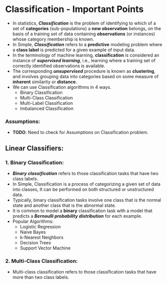 # Classification - Important Points
- In statistics, ***Classification*** is the problem of identifying to which of a set of **categories** (sub-populations) a **new observation** belongs, on the basis of a training set of data containing **observations** (or instances) whose category membership is known.
- In Simple,  ***Classification*** refers to a **predictive** modeling problem where a **class label** is predicted for a given example of input data.
- In the terminology of machine learning, **classification** is considered an instance of ***supervised learning***, i.e., learning where a training set of correctly identified observations is available. 
- The corresponding ***unsupervised*** procedure is known as **clustering**, and involves grouping data into categories based on some measure of **inherent** similarity or **distance**.
- We can use Classification algorithms in 4 ways.
  - Binary Classification
  - Multi-Class Classification
  - Multi-Label Classification
  - Imbalanced Classification

### Assumptions:
- **TODO**: Need to check for Assumptions on Classification problem.


## Linear Classifiers:

### 1. Binary Classification:
- ***Binary classification*** refers to those classification tasks that have two class labels.
- In Simple, Classification is a process of categorizing a given set of data into classes, It can be performed on both structured or unstructured data.
- Typically, binary classification tasks involve one class that is the normal state and another class that is the abnormal state.
- It is common to model a **binary** classification task with a model that predicts a ***Bernoulli probability distribution*** for each example.
- Popular Algorithms:
  - Logistic Regression
  - Naive Bayes
  - k-Nearest Neighbors
  - Decision Trees
  - Support Vector Machine


### 2. Multi-Class Classification:
- Multi-class classification refers to those classification tasks that have more than two class labels.